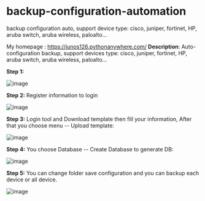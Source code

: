 # backup-configuration-automation
backup configuration auto, support device type: cisco, juniper, fortinet, HP, aruba switch, aruba wireless, paloalto...

My homepage : https://junos126.pythonanywhere.com/
**Description**: 
Auto-configuration backup, support devices type: cisco, juniper, fortinet, HP, aruba switch, aruba wireless, paloalto...

**Step 1:**

![image](https://github.com/huynq8/backup-configuration-automation/assets/40312085/4a3fa466-6890-4a8a-8bfc-549ef38e02b1)

**Step 2:** Register information to login

![image](https://github.com/huynq8/backup-configuration-automation/assets/40312085/9c7d1a88-2cd8-4ccf-91e0-d9918214b1f2)


**Step 3:** Login tool and Download template then fill your information, After that you choose menu -- Upload template:

![image](https://github.com/huynq8/backup-configuration-automation/assets/40312085/16132280-dcbc-4d74-b8c3-ed7109111d50)


**Step 4:** You choose Database -- Create Database to generate DB:

![image](https://github.com/huynq8/backup-configuration-automation/assets/40312085/1805a6e2-4da0-4987-9115-9343f39b344f)


**Step 5:** You can change folder save configuration and you can backup each device or all device.

![image](https://github.com/huynq8/backup-configuration-automation/assets/40312085/7ec55bca-03f5-429b-9da3-77b31a37a9c8)
